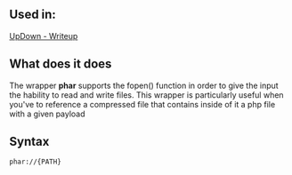 ## Used in:
[UpDown - Writeup](<HTB Machines/UpDown - Writeup.md>)

## What does it does
The wrapper __phar__ supports the fopen() function in order to give the input the hability to read and write files. This wrapper is particularly useful when you've to reference a compressed file that contains inside of it a php file with a given payload

## Syntax
`phar://{PATH}`
